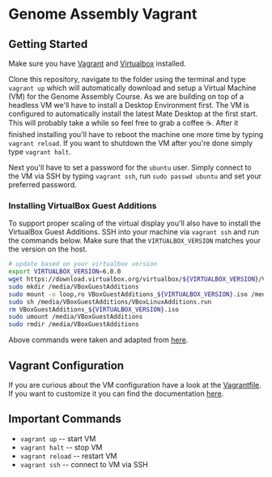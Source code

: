 # Genome Assembly Vagrant

## Getting Started

Make sure you have [Vagrant](https://www.vagrantup.com/) and [Virtualbox](https://www.virtualbox.org/) installed.

Clone this repository, navigate to the folder using the terminal and type `vagrant up` which will automatically download and setup a Virtual Machine (VM) for the Genome Assembly Course. As we are building on top of a headless VM we'll have to install a Desktop Environment first. The VM is configured to automatically install the latest Mate Desktop at the first start. This will probably take a while so feel free to grab a coffee ☕️. After it finished installing you'll have to reboot the machine one more time by typing `vagrant reload`. If you want to shutdown the VM after you're done simply type `vagrant halt`.

Next you'll have to set a password for the `ubuntu` user. Simply connect to the VM via SSH by typing `vagrant ssh`, run `sudo passwd ubuntu` and set your preferred password.

### Installing VirtualBox Guest Additions

To support proper scaling of the virtual display you'll also have to install the VirtualBox Guest Additions. SSH into your machine via `vagrant ssh` and run the commands below. Make sure that the `VIRTUALBOX_VERSION` matches your the version on the host.

```bash
# update based on your virtualbox version
export VIRTUALBOX_VERSION=6.0.0
wget https://download.virtualbox.org/virtualbox/${VIRTUALBOX_VERSION}/VBoxGuestAdditions_${VIRTUALBOX_VERSION}.iso
sudo mkdir /media/VBoxGuestAdditions
sudo mount -o loop,ro VBoxGuestAdditions_${VIRTUALBOX_VERSION}.iso /media/VBoxGuestAdditions
sudo sh /media/VBoxGuestAdditions/VBoxLinuxAdditions.run
rm VBoxGuestAdditions_${VIRTUALBOX_VERSION}.iso
sudo umount /media/VBoxGuestAdditions
sudo rmdir /media/VBoxGuestAdditions
```

Above commands were taken and adapted from [here](https://www.vagrantup.com/docs/virtualbox/boxes.html#to-install-via-the-command-line-).

## Vagrant Configuration

If you are curious about the VM configuration have a look at the [Vagrantfile](./Vagrantfile). If you want to customize it you can find the documentation [here](https://www.vagrantup.com/docs/vagrantfile/).

## Important Commands

- `vagrant up` -- start VM
- `vagrant halt` -- stop VM
- `vagrant reload` -- restart VM
- `vagrant ssh` -- connect to VM via SSH
